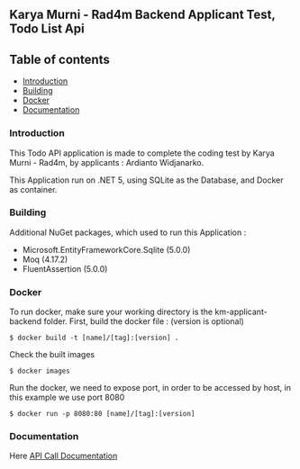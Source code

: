 ﻿## Karya Murni - Rad4m Backend Applicant Test, Todo List Api
## Table of contents
* [Introduction](#introduction)
* [Building](#building)
* [Docker](#docker)
* [Documentation](#documentation)
  
### Introduction
This Todo API application is made to complete the coding test by Karya Murni - Rad4m, by applicants : Ardianto Widjanarko.

This Application run on .NET 5, using SQLite as the Database, and Docker as container.

### Building
Additional NuGet packages, which used to run this Application :
* Microsoft.EntityFrameworkCore.Sqlite (5.0.0)
* Moq (4.17.2)
* FluentAssertion (5.0.0)

### Docker
To run docker, make sure your working directory is the km-applicant-backend folder.
First, build the docker file : (version is optional)

```
$ docker build -t [name]/[tag]:[version] .
```
Check the built images 
```
$ docker images
```
Run the docker, we need to expose port, in order to be accessed by host, in this example we use port 8080
```
$ docker run -p 8080:80 [name]/[tag]:[version]
```
### Documentation
Here [API Call Documentation](https://github.com/codebybraint/km-applicant/blob/master/API%20Call%20Tables.md)

